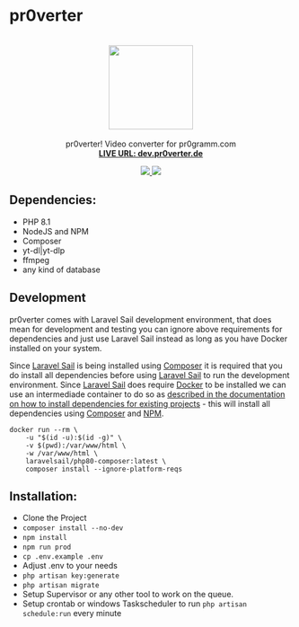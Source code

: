 # pr0verter

<div align="center">
  <p align="center">
    <br />
    <img height="150" width="auto" src="https://raw.githubusercontent.com/pr0-dev/pr0verter/master/public/images/pr0verter-260x260.png" />
    <br /><br />
    pr0verter! Video converter for pr0gramm.com
    <br />
    <a href="https://dev.pr0verter.de/"><strong>LIVE URL: dev.pr0verter.de</strong></a>
    <br />
  </p>
  <a href="https://github.com/pr0-dev/pr0verter/actions/workflows/CI.yml" target="_BLANK">
    <img src="https://github.com/pr0-dev/pr0verter/actions/workflows/CI.yml/badge.svg" />
  </a>
  <a href="https://codecov.io/gh/pr0-dev/pr0verter" target="_BLANK">
    <img src="https://codecov.io/gh/pr0-dev/pr0verter/branch/master/graph/badge.svg" />
  </a>
</div>



## Dependencies:
* PHP 8.1
* NodeJS and NPM
* Composer
* yt-dl|yt-dlp
* ffmpeg
* any kind of database

## Development
pr0verter comes with Laravel Sail development environment, that does mean for development and testing you can ignore above requirements for dependencies and just use Laravel Sail instead as long as you have Docker installed on your system.

Since [Laravel Sail](https://laravel.com/docs/8.x/sail) is being installed using [Composer](https://getcomposer.org/) it is required that you do install all dependencies before using [Laravel Sail](https://laravel.com/docs/8.x/sail) to run the development environment. Since [Laravel Sail](https://laravel.com/docs/8.x/sail) does require [Docker](https://www.docker.com/) to be installed we can use an intermediade container to do so as [described in the documentation on how to install dependencies for existing projects](https://laravel.com/docs/8.x/sail#installing-composer-dependencies-for-existing-projects) - this will install all dependencies using [Composer](https://getcomposer.org/) and [NPM](https://www.npmjs.com/).
```
docker run --rm \
    -u "$(id -u):$(id -g)" \
    -v $(pwd):/var/www/html \
    -w /var/www/html \
    laravelsail/php80-composer:latest \
    composer install --ignore-platform-reqs
```

## Installation:
* Clone the Project
* `composer install --no-dev`
* `npm install`
* `npm run prod`
* `cp .env.example .env`
* Adjust .env to your needs
* `php artisan key:generate`
* `php artisan migrate`
* Setup Supervisor or any other tool to work on the queue.
* Setup crontab or windows Taskscheduler to run `php artisan schedule:run` every minute
